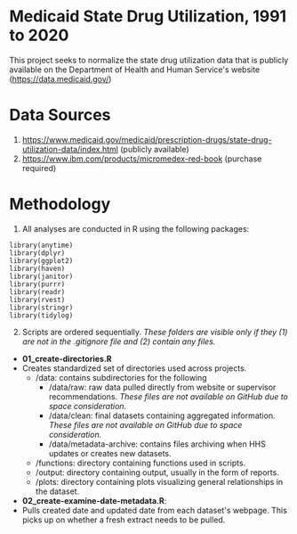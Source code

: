 # Medicaid State Drug Utilization, 1991 to 2020

This project seeks to normalize the state drug utilization data that is publicly available on the Department of Health and Human Service's website (https://data.medicaid.gov/)

# Data Sources

1. https://www.medicaid.gov/medicaid/prescription-drugs/state-drug-utilization-data/index.html (publicly available)
2. https://www.ibm.com/products/micromedex-red-book (purchase required)

# Methodology

1. All analyses are conducted in R using the following packages: 
```
library(anytime)
library(dplyr)
library(ggplot2)
library(haven)
library(janitor)
library(purrr)
library(readr)
library(rvest)
library(stringr)
library(tidylog)
```
2. Scripts are ordered sequentially. *These folders are visible only if they (1) are not in the .gitignore file and (2) contain any files.*
- **01_create-directories.R** 
 - Creates standardized set of directories used across projects.
   - /data: contains subdirectories for the following
     - /data/raw: raw data pulled directly from website or supervisor recommendations. *These files are not available on GitHub due to space consideration.*
     - /data/clean: final datasets containing aggregated information. *These files are not available on GitHub due to space consideration.*
     - /data/metadata-archive: contains files archiving when HHS updates or creates new datasets. 
   - /functions: directory containing functions used in scripts.
   - /output: directory containing output, usually in the form of reports.
   - /plots: directory containing plots visualizing general relationships in the dataset.
- **02_create-examine-date-metadata.R**: 
 - Pulls created date and updated date from each dataset's webpage. This picks up on whether a fresh extract needs to be pulled.
